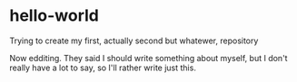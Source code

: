 # hello-world
Trying to create my first, actually second but whatewer, repository

Now edditing. They said I should write something about myself, but I don't really have a lot to say, so I'll rather
write just this.
